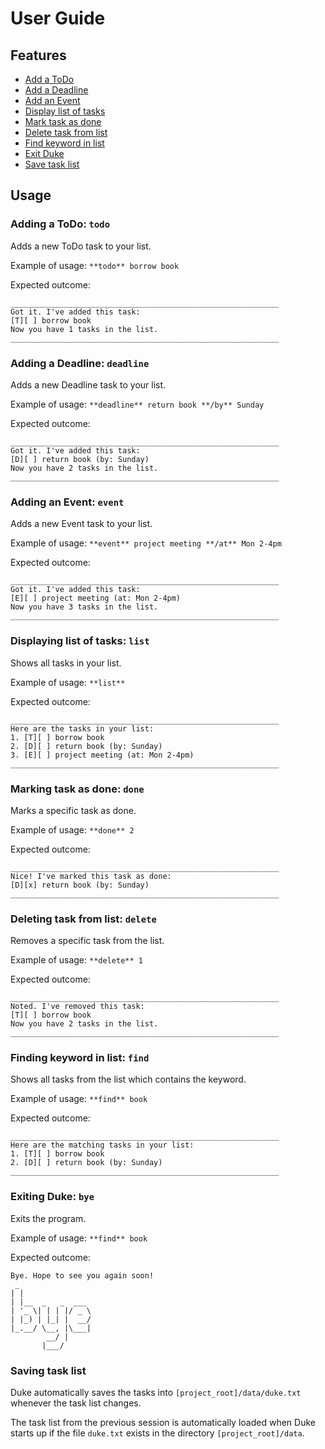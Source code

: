 # User Guide

## Features 
* [Add a ToDo](#adding-a-todo-todo)
* [Add a Deadline](#adding-a-deadline-deadline)
* [Add an Event](#adding-an-event-event)
* [Display list of tasks](#displaying-list-of-tasks-list)
* [Mark task as done](marking-task-as-done-done)
* [Delete task from list](deleting-task-from-list-delete)
* [Find keyword in list](finding-keyword-in-list-find)
* [Exit Duke](exiting-duke-bye)
* [Save task list](saving-task-list)

## Usage

### Adding a ToDo: `todo`

Adds a new ToDo task to your list.

Example of usage: 
`**todo** borrow book`

Expected outcome:
```
____________________________________________________________
Got it. I've added this task: 
[T][ ] borrow book
Now you have 1 tasks in the list.
____________________________________________________________
```
### Adding a Deadline: `deadline`

Adds a new Deadline task to your list.

Example of usage: 
`**deadline** return book **/by** Sunday`

Expected outcome:
```
____________________________________________________________
Got it. I've added this task: 
[D][ ] return book (by: Sunday)
Now you have 2 tasks in the list.
____________________________________________________________
```
### Adding an Event: `event`

Adds a new Event task to your list.

Example of usage: 
`**event** project meeting **/at** Mon 2-4pm`

Expected outcome:
```
____________________________________________________________
Got it. I've added this task: 
[E][ ] project meeting (at: Mon 2-4pm)
Now you have 3 tasks in the list.
____________________________________________________________
```
### Displaying list of tasks: `list`

Shows all tasks in your list.

Example of usage: 
`**list**`

Expected outcome:
```
____________________________________________________________
Here are the tasks in your list:
1. [T][ ] borrow book
2. [D][ ] return book (by: Sunday)
3. [E][ ] project meeting (at: Mon 2-4pm)
____________________________________________________________
```
### Marking task as done: `done`

Marks a specific task as done.

Example of usage: 
`**done** 2`

Expected outcome:
```
____________________________________________________________
Nice! I've marked this task as done: 
[D][x] return book (by: Sunday)
____________________________________________________________
```
### Deleting task from list: `delete`

Removes a specific task from the list.

Example of usage: 
`**delete** 1`

Expected outcome:
```
____________________________________________________________
Noted. I've removed this task: 
[T][ ] borrow book
Now you have 2 tasks in the list.
____________________________________________________________
```
### Finding keyword in list: `find`

Shows all tasks from the list which contains the keyword.

Example of usage: 
`**find** book`

Expected outcome:
```
____________________________________________________________
Here are the matching tasks in your list:
1. [T][ ] borrow book
2. [D][ ] return book (by: Sunday)
____________________________________________________________
```
### Exiting Duke: `bye`

Exits the program.

Example of usage: 
`**find** book`

Expected outcome:
```
Bye. Hope to see you again soon!
 _                
| |               
| |__  _   _  ___ 
| '_ \| | | |/ _ \
| |_) | |_| |  __/
|_.__/ \__, |\___|
        __/ |     
       |___/      
```

### Saving task list

Duke automatically saves the tasks into `[project_root]/data/duke.txt` whenever the task list changes.

The task list from the previous session is automatically loaded when Duke starts up if the file `duke.txt` exists in the directory `[project_root]/data`.